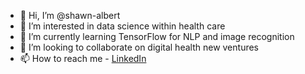 - 👋 Hi, I’m @shawn-albert
- 👀 I’m interested in data science within health care
- 🌱 I’m currently learning TensorFlow for NLP and image recognition
- 💞️ I’m looking to collaborate on digital health new ventures
- 📫 How to reach me - [LinkedIn](https://www.linkedin.com/in/shawnalbert/)

<!---
shawn-albert/shawn-albert is a ✨ special ✨ repository because its `README.md` (this file) appears on your GitHub profile.
You can click the Preview link to take a look at your changes.
--->
